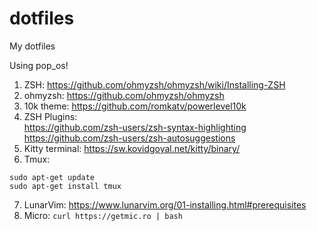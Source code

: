 # dotfiles
My dotfiles

Using pop_os!

1) ZSH: https://github.com/ohmyzsh/ohmyzsh/wiki/Installing-ZSH
2) ohmyzsh: https://github.com/ohmyzsh/ohmyzsh
3) 10k theme: https://github.com/romkatv/powerlevel10k
4) ZSH Plugins:     
  https://github.com/zsh-users/zsh-syntax-highlighting      
  https://github.com/zsh-users/zsh-autosuggestions      
5) Kitty terminal: https://sw.kovidgoyal.net/kitty/binary/
6) Tmux:
  ```
  sudo apt-get update
  sudo apt-get install tmux
  ```
7) LunarVim: https://www.lunarvim.org/01-installing.html#prerequisites
8) Micro: ```curl https://getmic.ro | bash```
